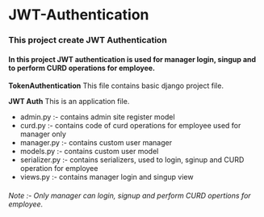# JWT-Authentication

### This project create JWT Authentication

#### In this project JWT authentication is used for manager login, singup and to perform CURD operations for employee.

**TokenAuthentication**
This file contains basic django project file.

**JWT Auth**
This is an application file. 

* admin.py :- contains admin site register model
* curd.py :- contains code of curd operations for employee used for manager only
* manager.py :- contains custom user manager
* models.py :- contains custom user model
* serializer.py :- contains serializers, used to login, sginup and CURD operation for employee
* views.py :- contains manager login and singup view


###### Note :- Only manager can login, signup and perform CURD opertions for employee.








